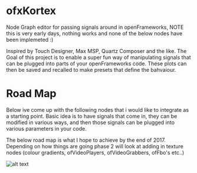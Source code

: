 # ofxKortex
Node Graph editor for passing signals around in openFrameworks, NOTE this is very early days, nothing works and none of the below nodes have been implemeted :) 

Inspired by Touch Designer, Max MSP, Quartz Composer and the like. The Goal of this project is to enable a super fun way of manipulating signals that can be plugged into parts of your openFrameworks code. These plots can then be saved and recalled to make presets that define the bahvaiour. 

# Road Map
Below ive come up with the following nodes that i would like to integrate as a starting point. Basic idea is to have signals that come in, they can be modified in various ways, and then those signals can be plugged into various parameters in your code.

The below road map is what I hope to achieve by the end of 2017. Depending on how things are going phase 2 will look at adding in texture nodes (colour gradients, ofVideoPlayers, ofVideoGrabbers, ofFbo's etc..)

![alt text](https://github.com/JoshuaBatty/ofxKortex/blob/master/Kortex%20Node%20Graph.png)
